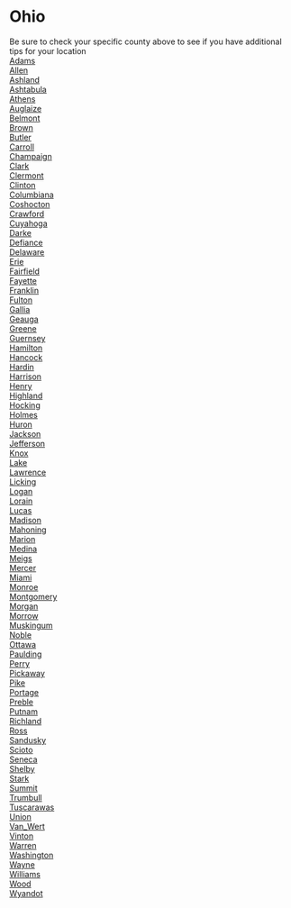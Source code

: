 # Ohio
Be sure to check your specific county above to see if you have additional tips for your location\
[Adams](Adams.md)\
[Allen](Allen.md)\
[Ashland](Ashland.md)\
[Ashtabula](Ashtabula.md)\
[Athens](Athens.md)\
[Auglaize](Auglaize.md)\
[Belmont](Belmont.md)\
[Brown](Brown.md)\
[Butler](Butler.md)\
[Carroll](Carroll.md)\
[Champaign](Champaign.md)\
[Clark](Clark.md)\
[Clermont](Clermont.md)\
[Clinton](Clinton.md)\
[Columbiana](Columbiana.md)\
[Coshocton](Coshocton.md)\
[Crawford](Crawford.md)\
[Cuyahoga](Cuyahoga.md)\
[Darke](Darke.md)\
[Defiance](Defiance.md)\
[Delaware](Delaware.md)\
[Erie](Erie.md)\
[Fairfield](Fairfield.md)\
[Fayette](Fayette.md)\
[Franklin](Franklin.md)\
[Fulton](Fulton.md)\
[Gallia](Gallia.md)\
[Geauga](Geauga.md)\
[Greene](Greene.md)\
[Guernsey](Guernsey.md)\
[Hamilton](Hamilton.md)\
[Hancock](Hancock.md)\
[Hardin](Hardin.md)\
[Harrison](Harrison.md)\
[Henry](Henry.md)\
[Highland](Highland.md)\
[Hocking](Hocking.md)\
[Holmes](Holmes.md)\
[Huron](Huron.md)\
[Jackson](Jackson.md)\
[Jefferson](Jefferson.md)\
[Knox](Knox.md)\
[Lake](Lake.md)\
[Lawrence](Lawrence.md)\
[Licking](Licking.md)\
[Logan](Logan.md)\
[Lorain](Lorain.md)\
[Lucas](Lucas.md)\
[Madison](Madison.md)\
[Mahoning](Mahoning.md)\
[Marion](Marion.md)\
[Medina](Medina.md)\
[Meigs](Meigs.md)\
[Mercer](Mercer.md)\
[Miami](Miami.md)\
[Monroe](Monroe.md)\
[Montgomery](Montgomery.md)\
[Morgan](Morgan.md)\
[Morrow](Morrow.md)\
[Muskingum](Muskingum.md)\
[Noble](Noble.md)\
[Ottawa](Ottawa.md)\
[Paulding](Paulding.md)\
[Perry](Perry.md)\
[Pickaway](Pickaway.md)\
[Pike](Pike.md)\
[Portage](Portage.md)\
[Preble](Preble.md)\
[Putnam](Putnam.md)\
[Richland](Richland.md)\
[Ross](Ross.md)\
[Sandusky](Sandusky.md)\
[Scioto](Scioto.md)\
[Seneca](Seneca.md)\
[Shelby](Shelby.md)\
[Stark](Stark.md)\
[Summit](Summit.md)\
[Trumbull](Trumbull.md)\
[Tuscarawas](Tuscarawas.md)\
[Union](Union.md)\
[Van_Wert](Van_Wert.md)\
[Vinton](Vinton.md)\
[Warren](Warren.md)\
[Washington](Washington.md)\
[Wayne](Wayne.md)\
[Williams](Williams.md)\
[Wood](Wood.md)\
[Wyandot](Wyandot.md)
